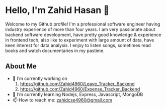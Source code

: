 # Hello, I'm Zahid Hasan 👋

Welcome to my Github profile! I'm a professional software engineer having industry experience of more than four years. I am very passionate about backend software development, have pretty good knowledge & experience in frontend tech, also like to experiment with large amount of data, have keen interest for data analysis. I enjoy to listen songs, sometimes read books and watch documentaries in my pastime.

## About Me

- 🔭 I’m currently working on 
    1. https://github.com/Zahid4960/Leave_Tracker_Backend
    2. https://github.com/Zahid4960/Expense_Tracker_Backend
- 🌱 I’m currently learning Nodejs, Express, Javascript, MongoDB
- 📫 How to reach me: zahidcse4960@gmail.com

<!--
## My Projects

### [Project Name]

Short description of the project and its purpose.

- GitHub Repository: [Link to the Repository]
- Live Demo: [Link to Live Demo (if applicable)]
- Technologies Used: [List of Technologies Used]

### [Another Project]

Brief overview of another project you're proud of.

- GitHub Repository: [Link to the Repository]
- Live Demo: [Link to Live Demo (if applicable)]
- Technologies Used: [List of Technologies Used]

## Connect with Me

[![GitHub](https://img.shields.io/github/followers/yourusername?label=Follow&style=social)](https://github.com/yourusername)
[![Twitter](https://img.shields.io/twitter/follow/yourtwitterhandle?style=social)](https://twitter.com/yourtwitterhandle)
[![LinkedIn](https://img.shields.io/badge/LinkedIn-Connect-blue)](https://www.linkedin.com/in/yourlinkedinprofile)

Feel free to reach out if you want to collaborate on projects, share ideas, or just have a chat!


You can add more sections, badges, or customize this README to make it your own.
-->
